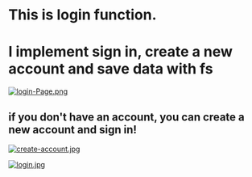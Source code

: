 # This is login function.
# I implement sign in, create a new account and save data with fs

[![login-Page.png](https://i.postimg.cc/7Y8Y4LG8/login-Page.png)](https://postimg.cc/F1pQgNVD)



## if you don't have an account, you can create a new account and sign in!

[![create-account.jpg](https://i.postimg.cc/C5Vy3zvc/create-account.jpg)](https://postimg.cc/zbpPWXYh)

[![login.jpg](https://i.postimg.cc/Cxr3FvPB/login.jpg)](https://postimg.cc/mPMXjSGB)

